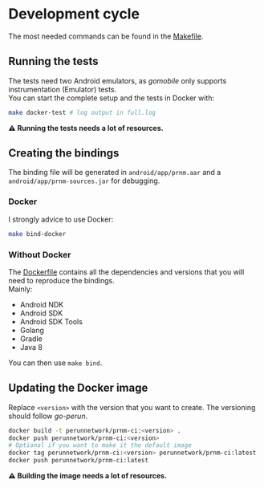 # Development cycle

The most needed commands can be found in the [Makefile](Makefile).

## Running the tests

The tests need two Android emulators, as *gomobile* only supports instrumentation (Emulator) tests.  
You can start the complete setup and the tests in Docker with:
```sh
make docker-test # log output in full.log
```
**⚠️ Running the tests needs a lot of resources.**

## Creating the bindings

The binding file will be generated in `android/app/prnm.aar` and a `android/app/prnm-sources.jar` for debugging.

### Docker

I strongly advice to use Docker:  
```sh
make bind-docker
```

### Without Docker

The [Dockerfile](Dockerfile) contains all the dependencies and versions that you will need to reproduce the bindings.  
Mainly:  
- Android NDK
- Android SDK
- Android SDK Tools
- Golang
- Gradle
- Java 8

You can then use `make bind`.

## Updating the Docker image

Replace `<version>` with the version that you want to create. The versioning should follow *go-perun*.

```sh
docker build -t perunnetwork/prnm-ci:<version> .
docker push perunnetwork/prnm-ci:<version>
# Optional if you want to make it the default image
docker tag perunnetwork/prnm-ci:<version> perunnetwork/prnm-ci:latest
docker push perunnetwork/prnm-ci:latest
```

**⚠️ Building the image needs a lot of resources.**
